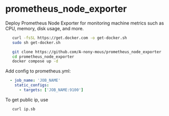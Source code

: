 # prometheus_node_exporter

Deploy Prometheus Node Exporter for monitoring machine metrics such as CPU, memory, disk usage, and more.

```bash
   curl -fsSL https://get.docker.com -o get-docker.sh
   sudo sh get-docker.sh
```

```bash
   git clone https://github.com/A-nony-mous/prometheus_node_exporter
   cd prometheus_node_exporter
   docker compose up -d
```

Add config to prometheus.yml:

```yml
  - job_name: 'JOB_NAME'
    static_configs:
      - targets: ['JOB_NAME:9100']
```

To get public ip, use

```bash
   curl ip.sb
```
